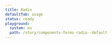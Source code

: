 ```yaml
---
title: Radio
defaultTab: usage
status: ready
playground:
  system: eu
  path: /story/components-forms-radio--default
---
```

